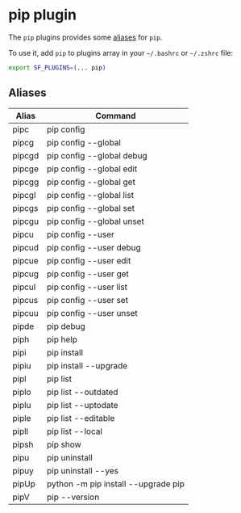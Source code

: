 # pip plugin

The `pip` plugins provides some [aliases](#aliases) for `pip`.

To use it, add `pip` to plugins array in your `~/.bashrc` or `~/.zshrc` file:

```sh
export SF_PLUGINS=(... pip)
```

## Aliases

| Alias  | Command                             |
| ------ | ----------------------------------- |
| pipc   | pip config                          |
| pipcg  | pip config --global                 |
| pipcgd | pip config --global debug           |
| pipcge | pip config --global edit            |
| pipcgg | pip config --global get             |
| pipcgl | pip config --global list            |
| pipcgs | pip config --global set             |
| pipcgu | pip config --global unset           |
| pipcu  | pip config --user                   |
| pipcud | pip config --user debug             |
| pipcue | pip config --user edit              |
| pipcug | pip config --user get               |
| pipcul | pip config --user list              |
| pipcus | pip config --user set               |
| pipcuu | pip config --user unset             |
| pipde  | pip debug                           |
| piph   | pip help                            |
| pipi   | pip install                         |
| pipiu  | pip install --upgrade               |
| pipl   | pip list                            |
| piplo  | pip list --outdated                 |
| piplu  | pip list --uptodate                 |
| piple  | pip list --editable                 |
| pipll  | pip list --local                    |
| pipsh  | pip show                            |
| pipu   | pip uninstall                       |
| pipuy  | pip uninstall --yes                 |
| pipUp  | python -m pip install --upgrade pip |
| pipV   | pip --version                       |
